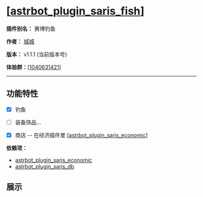 
  

# [[astrbot_plugin_saris_fish](https://github.com/chengcheng0325/astrbot_plugin_saris_fish)]

  

**插件别名：** 赛博钓鱼

  

**作者：** [城城](https://github.com/chengcheng0325)

  

**版本：** v1.1.1 (当前版本号)

**体验群：**[[1040631421](https://qm.qq.com/q/e5NwA7IdHO)]

---

  

## 功能特性

  

- [x] 钓鱼 

- [ ] 装备饰品...

- [x] 商店 -- 在经济插件里 [[astrbot_plugin_saris_economic](https://github.com/chengcheng0325/astrbot_plugin_saris_economic)]

  

**依赖项：**

  
* [astrbot_plugin_saris_economic](https://github.com/chengcheng0325/astrbot_plugin_saris_economic)
* [astrbot_plugin_saris_db](https://github.com/chengcheng0325/astrbot_plugin_saris_db)

  

## 展示

  
